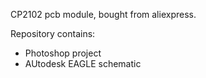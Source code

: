 CP2102 pcb module, bought from aliexpress.

Repository contains:
- Photoshop project
- AUtodesk EAGLE schematic
